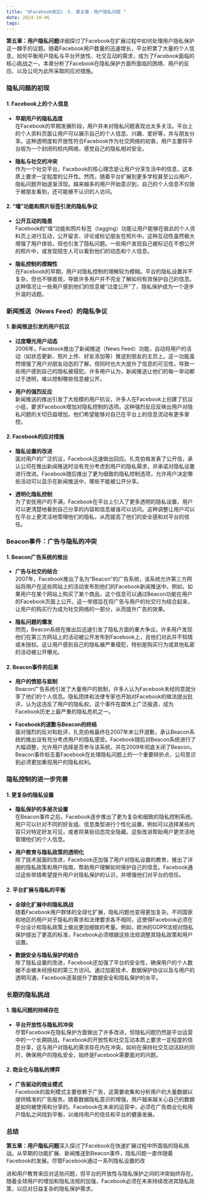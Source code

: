 ```yaml
---
title: "《Facebook效应》-5. 第五章：用户隐私问题 "
date: 2024-10-06
tags: 
---
```

**第五章：用户隐私问题**详细探讨了Facebook在扩展过程中如何处理用户隐私保护这一棘手的议题。随着Facebook用户数量的迅速增长，平台积累了大量的个人信息，如何平衡用户隐私与平台开放性、社交互动的需求，成为了Facebook面临的核心挑战之一。本章分析了Facebook在隐私保护方面所面临的困境、用户的反应、以及公司为此所采取的应对措施。

### 隐私问题的初现

#### 1. **Facebook上的个人信息**
- **早期用户的隐私态度**  
  在Facebook的早期发展阶段，用户并未对隐私问题表现出太多关注。平台上的个人资料页面让用户可以展示自己的个人信息、兴趣、爱好等，并与朋友分享。这种透明度和开放性符合Facebook作为社交网络的初衷，用户主要将平台视为一个封闭的校内网络，感觉自己的隐私相对安全。

- **隐私与社交的冲突**  
  作为一个社交平台，Facebook的核心理念是让用户分享生活中的信息，这本质上要求一定程度的公开性。然而，随着平台扩展到更多学校甚至公众用户，隐私问题开始逐渐浮现。越来越多的用户开始意识到，自己的个人信息不仅限于被朋友看到，还可能被不认识的人访问。

#### 2. **“墙”功能和照片标签引发的隐私争议**
- **公开互动的隐患**  
  Facebook的“墙”功能和照片标签（tagging）功能让用户能够在彼此的个人资料页上进行互动，公开留言、评论或标记朋友在照片中。这种互动性虽然极大增强了用户体验，但也引发了隐私问题。一些用户发现自己被标记在不想公开的照片中，或发现陌生人可以看到他们的动态和个人信息。

- **隐私控制的模糊性**  
  在Facebook的早期，用户对隐私控制的理解较为模糊。平台的隐私设置并不复杂，但也不够直观，导致许多用户并不完全了解如何有效保护自己的信息。这种情况让一些用户感到他们的信息被“过度公开”了，隐私保护成为一个逐步升温的话题。

### 新闻推送（News Feed）的隐私争议

#### 1. **新闻推送引发的用户抗议**
- **过度曝光用户动态**  
  2006年，Facebook推出了新闻推送（News Feed）功能，自动将用户的活动（如状态更新、照片上传、好友添加等）推送到朋友的主页上。这一功能虽然增强了用户对朋友动态的了解，但同时也大大提升了信息的可见性，导致一些用户感到自己的隐私被侵犯。许多用户认为，新闻推送让他们的每一举动都过于透明，难以控制哪些信息被公开。

- **用户的强烈反应**  
  新闻推送的推出引发了大规模的用户抗议，许多人在Facebook上创建了抗议小组，要求Facebook增加对隐私控制的选项。这种强烈反应反映出用户对隐私问题的关切日益增加，他们希望能够对自己在平台上的信息流动有更多掌控。

#### 2. **Facebook的应对措施**
- **隐私设置的改进**  
  面对用户的广泛抗议，Facebook迅速做出回应。扎克伯格发表了公开信，承认公司在推出新闻推送时没有充分考虑到用户的隐私需求，并承诺对隐私设置进行改进。Facebook随后推出了更为细致的隐私控制选项，允许用户决定哪些活动可以显示在新闻推送中，哪些不能被公开分享。

- **透明化隐私控制**  
  为了安抚用户的不满，Facebook在平台上引入了更多透明的隐私设置，用户可以更清楚地看到自己分享的内容和信息被谁可以访问。这种调整让用户可以在平台上更灵活地管理他们的隐私，从而提高了他们的安全感和对平台的信任。

### Beacon事件：广告与隐私的冲突

#### 1. **Beacon广告系统的推出**
- **广告与社交的结合**  
  2007年，Facebook推出了名为“Beacon”的广告系统，该系统允许第三方网站将用户在这些网站上的活动发布到他们的Facebook新闻推送中。例如，如果用户在某个网站上购买了某个商品，这个信息可以通过Beacon功能在用户的Facebook页面上公开。这一举措旨在将广告与用户的社交行为结合起来，让用户的购买行为成为社交网络的一部分，从而提升广告的效果。

- **隐私问题的爆发**  
  然而，Beacon系统在推出后迅速引发了隐私方面的重大争议。许多用户发现他们在第三方网站上的活动被公开发布到Facebook上，且他们对此并不知情或未授权。这让用户感到自己的隐私被严重侵犯，特别是购买行为或其他私密的活动被公开曝光。

#### 2. **Beacon事件的后果**
- **用户的愤怒与抵制**  
  Beacon广告系统引发了大量用户的抵制，许多人认为Facebook未经同意就分享了他们的个人信息。隐私团体和法律专家也开始对Facebook的做法提出批评，认为这违反了用户的隐私权。这个事件在媒体上广泛报道，成为Facebook历史上最严重的隐私危机之一。

- **Facebook的道歉与Beacon的终结**  
  面对强烈的反对和批评，扎克伯格最终在2007年末公开道歉，承认Beacon系统的推出没有充分考虑用户的隐私感受。Facebook随后对Beacon系统进行了大幅调整，允许用户选择是否参与该系统，并在2009年彻底关闭了Beacon。Beacon事件标志着Facebook在处理隐私问题上的一个重要转折点，公司意识到必须更加重视用户的隐私权利。

### 隐私控制的进一步完善

#### 1. **更复杂的隐私设置**
- **隐私保护的多层次设置**  
  在Beacon事件之后，Facebook逐步推出了更为复杂和细致的隐私控制系统。用户可以针对不同的好友组、信息类型进行个性化设置，例如可以选择某些内容只对特定好友可见，或者将某些动态完全隐藏。这些改进帮助用户更灵活地管理他们的个人信息。

- **用户教育与隐私政策的透明化**  
  除了技术层面的改进，Facebook还加强了用户对隐私设置的教育，推出了详细的隐私政策和用户指南，帮助用户理解如何保护自己的信息。Facebook通过这些举措希望提升用户对隐私保护的认识，并增强他们对平台的信任。

#### 2. **平台扩展与隐私的平衡**
- **全球化扩展中的隐私挑战**  
  随着Facebook用户群体的全球化扩展，隐私问题也变得更加复杂。不同国家和地区的用户对于隐私的需求和法律要求各不相同，这使得Facebook必须在平台设计和隐私政策上做出更加细致的考量。例如，欧洲的GDPR法规对隐私保护提出了更高的标准，Facebook必须根据这些法规调整其隐私政策和用户设置。

- **数据安全与隐私保护的结合**  
  除了隐私设置的改进，Facebook还加强了平台的安全性，确保用户的个人数据不会被未经授权的第三方访问。通过加密技术、数据保护协议以及与用户的透明沟通，Facebook逐渐提升了数据安全和隐私保护的水平。

### 长期的隐私挑战

#### 1. **隐私问题的持续存在**
- **平台开放性与隐私的冲突**  
  尽管Facebook在隐私保护方面做出了许多改进，但隐私问题仍然是平台运营中的一个长期挑战。Facebook的开放性和社交互动本质上要求一定程度的信息分享，这与用户对隐私的需求存在内在冲突。如何在保持社交互动活跃的同时，确保用户的隐私安全，始终是Facebook需要面对的问题。

#### 2. **商业化与隐私的博弈**
- **广告驱动的商业模式**  
  Facebook的盈利模式主要依赖于广告，这需要收集和分析用户的大量数据以提供精准的广告服务。随着数据隐私意识的增强，用户越来越关心自己的数据是如何被使用和分享的。Facebook在未来的运营中，必须在广告商业化和用户隐私之间找到平衡，以维持用户的信任和平台的健康发展。

### 总结
**第五章：用户隐私问题**深入探讨了Facebook在快速扩展过程中所面临的隐私挑战。从早期的功能扩展、新闻推送到Beacon事件，隐私问题一直伴随着Facebook的发展。尽管Facebook通过一系列隐私设置的改

进和用户教育来应对这些问题，但平台的开放性与隐私保护之间的冲突始终存在。随着全球用户的增加和隐私法规的加强，Facebook必须在未来持续改进其隐私政策，以应对日益复杂的隐私保护需求。
